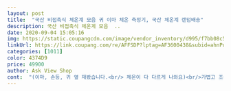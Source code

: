 ```yaml
---
layout: post 
title:  "국산 비접촉식 체온계 모음 귀 이마 체온 측정기, 국산 체온계 랜덤배송" 
description: 국산 비접촉식 체온계 모음  ..
date: 2020-09-04 15:05:16 
img: https://static.coupangcdn.com/image/vendor_inventory/d995/f7bb08c5dd641925efdb320eb7126b0fa6fa6093d83b2381e6669a222d4d.jpg 
linkUrl: https://link.coupang.com/re/AFFSDP?lptag=AF3600438&subid=ahnPublicAsk&pageKey=1972761060&itemId=3355535934&vendorItemId=71342297401&traceid=V0-113-21bc3ec2902ae2b2 
categories: [1011] 
color: 4374D9 
price: 49900 
author: Ask View Shop 
cont:  "(이마, 손등, 귀 옆 재봤습니다.<br/> 체온이 다 다르게 나와요)<br/>가볍고 조금 부실해보이긴 합니다.<br/>  그래도 저는 이가격에<br/>그리고 체온 잴때 이마가 가장 적합한것 같네요.<br/><br/>급하게 필요해서 구입했습니다.<br/><br/>대략적인 기능은 괜찮아요<br/>만족합니다.<br/><br/>뭔가 허접해 보이지만 좋아욯<br/>비싼 다른 체온계에 비해서 세세한 기능은 없으나<br/>참고하세요^^<br/>체온을 측정 할때마다 다르게 나오는 듯... <br/><br/>" 
---
```

